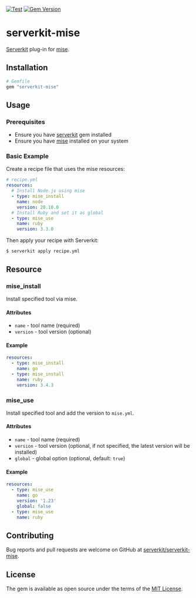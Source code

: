 [![Test](https://github.com/serverkit/serverkit-mise/actions/workflows/test.yml/badge.svg)](https://github.com/serverkit/serverkit-mise/actions/workflows/test.yml)
[![Gem Version](https://badge.fury.io/rb/serverkit-mise.svg)](https://badge.fury.io/rb/serverkit-mise)

# serverkit-mise

[Serverkit](https://github.com/serverkit/serverkit) plug-in for [mise](https://github.com/jdx/mise).

## Installation

```rb
# Gemfile
gem "serverkit-mise"
```

## Usage

### Prerequisites

- Ensure you have [serverkit](https://github.com/serverkit/serverkit) gem installed
- Ensure you have [mise](https://github.com/jdx/mise) installed on your system

### Basic Example

Create a recipe file that uses the mise resources:

```yaml
# recipe.yml
resources:
  # Install Node.js using mise
  - type: mise_install
    name: node
    version: 20.10.0
  # Install Ruby and set it as global
  - type: mise_use
    name: ruby
    version: 3.3.0
```

Then apply your recipe with Serverkit:

```console
$ serverkit apply recipe.yml
```

## Resource

### mise_install

Install specified tool via mise.

#### Attributes

- `name` - tool name (required)
- `version` - tool version (optional)

#### Example

```yaml
resources:
  - type: mise_install
    name: go
  - type: mise_install
    name: ruby
    version: 3.4.3
```

### mise_use

Install specified tool and add the version to `mise.yml`.

#### Attributes

- `name` - tool name (required)
- `version` - tool version (optional, if not specified, the latest version will be installed)
- `global` - global option (optional, default: `true`)

#### Example

```yaml
resources:
  - type: mise_use
    name: go
    version: '1.23'
    global: false
  - type: mise_use
    name: ruby
```

## Contributing

Bug reports and pull requests are welcome on GitHub at [serverkit/serverkit-mise](https://github.com/serverkit/serverkit-mise).

## License

The gem is available as open source under the terms of the [MIT License](https://opensource.org/licenses/MIT).
